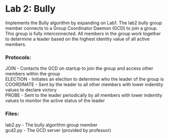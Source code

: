 # Lab 2: Bully

Implements the Bully algorithm by expanding on Lab1. The lab2 bully group member connects to a Group Coordinator Daemon (GCD) to join a group. This group is fully 
interconnected. All members in the group work together to determine a leader based on the highest identity value of all active members.

### Protocols:
JOIN - Contacts the GCD on startup to join the group and access other members within the group\
ELECTION - Initiates an election to determine who the leader of the group is\
COORDINATE - Sent by the leader to all other members with lower indentity values to declare victory\
PROBE - Sent to the leader periodically by all members with lower indentity values to monitor the active status of the leader

### Files:
lab2.py - The bully algorithm group member\
gcd2.py - The GCD server (provided by professor)
